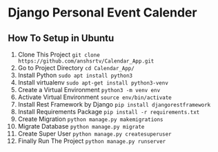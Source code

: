 # Django Personal Event Calender

## How To Setup in Ubuntu
1. Clone This Project `git clone https://github.com/anshsrtv/Calendar_App.git`
2. Go to Project Directory `cd Calendar_App/`
3. Install Python `sudo apt install python3`
4. Install virtualenv `sudo apt-get install python3-venv`
4. Create a Virtual Environment `python3 -m venv env`
5. Activate Virtual Environment `source env/bin/activate`
6. Install Rest Framework by Django `pip install djangorestframework`
6. Install Requirements Package `pip install -r requirements.txt`
7. Create Migration `python manage.py makemigrations`
8. Migrate Database `python manage.py migrate`
9. Create Super User `python manage.py createsuperuser`
10. Finally Run The Project `python manage.py runserver`
